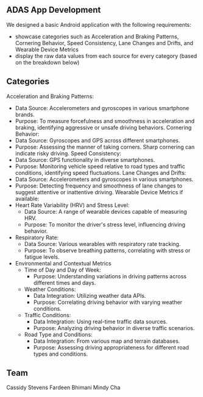 ADAS App Development
--------------------------------
We designed a basic Android application with the following requirements:
- showcase categories such as Acceleration and Braking Patterns, Cornering Behavior, Speed Consistency, Lane Changes and Drifts, and Wearable Device Metrics
- display the raw data values from each source for every category (based on the breakdown below)
  
Categories
---------------------------------
Acceleration and Braking Patterns:
- Data Source: Accelerometers and gyroscopes in various smartphone brands.
- Purpose: To measure forcefulness and smoothness in acceleration and braking, identifying aggressive or unsafe driving behaviors.
Cornering Behavior:
- Data Source: Gyroscopes and GPS across different smartphones.
- Purpose: Assessing the manner of taking corners. Sharp cornering can indicate risky driving.
Speed Consistency:
- Data Source: GPS functionality in diverse smartphones.
- Purpose: Monitoring vehicle speed relative to road types and traffic conditions, identifying speed fluctuations.
Lane Changes and Drifts:
- Data Source: Accelerometers and gyroscopes in various smartphones.
- Purpose: Detecting frequency and smoothness of lane changes to suggest attentive or inattentive driving.
Wearable Device Metrics if available:
- Heart Rate Variability (HRV) and Stress Level:
  - Data Source: A range of wearable devices capable of measuring HRV.
  - Purpose: To monitor the driver's stress level, influencing driving behavior.
- Respiratory Rate:
  - Data Source: Various wearables with respiratory rate tracking.
  - Purpose: To observe breathing patterns, correlating with stress or fatigue levels.
- Environmental and Contextual Metrics
  - Time of Day and Day of Week:
    - Purpose: Understanding variations in driving patterns across different times and days.
  - Weather Conditions:
    - Data Integration: Utilizing weather data APIs.
    - Purpose: Correlating driving behavior with varying weather conditions.
  - Traffic Conditions:
    - Data Integration: Using real-time traffic data sources.
    - Purpose: Analyzing driving behavior in diverse traffic scenarios.
  - Road Type and Conditions:
    - Data Integration: From various map and terrain databases.
    - Purpose: Assessing driving appropriateness for different road types and conditions.

Team
---------------------------------
Cassidy Stevens
Fardeen Bhimani
Mindy Cha
